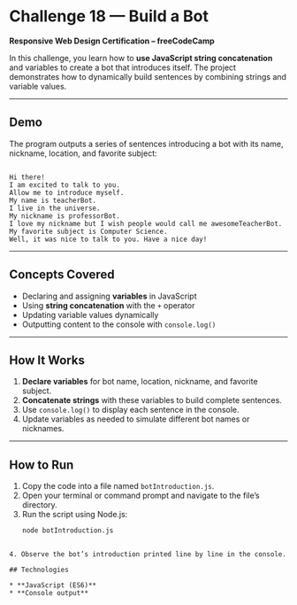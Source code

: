 #  Challenge 18 — Build a Bot

**Responsive Web Design Certification – freeCodeCamp**

In this challenge, you learn how to **use JavaScript string concatenation** and variables to create a bot that introduces itself. The project demonstrates how to dynamically build sentences by combining strings and variable values.

---

##  Demo

The program outputs a series of sentences introducing a bot with its name, nickname, location, and favorite subject:

```

Hi there!
I am excited to talk to you.
Allow me to introduce myself.
My name is teacherBot.
I live in the universe.
My nickname is professorBot.
I love my nickname but I wish people would call me awesomeTeacherBot.
My favorite subject is Computer Science.
Well, it was nice to talk to you. Have a nice day!

````

---

##  Concepts Covered

- Declaring and assigning **variables** in JavaScript  
- Using **string concatenation** with the `+` operator  
- Updating variable values dynamically  
- Outputting content to the console with `console.log()`  

---

##  How It Works

1. **Declare variables** for bot name, location, nickname, and favorite subject.  
2. **Concatenate strings** with these variables to build complete sentences.  
3. Use `console.log()` to display each sentence in the console.  
4. Update variables as needed to simulate different bot names or nicknames.  

---

##  How to Run

1. Copy the code into a file named `botIntroduction.js`.  
2. Open your terminal or command prompt and navigate to the file’s directory.  
3. Run the script using Node.js:  
   ```bash
   node botIntroduction.js
````

4. Observe the bot’s introduction printed line by line in the console.

## Technologies

* **JavaScript (ES6)**
* **Console output**

